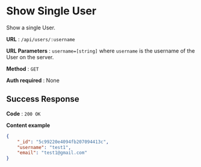 # Show Single User

Show a single User.

**URL** : `/api/users/:username`

**URL Parameters** : `username=[string]` where `username` is the username of the User on the
server.

**Method** : `GET`

**Auth required** : None

## Success Response

**Code** : `200 OK`

**Content example**

```json
{
    "_id": "5c99220e4094fb207094413c",
    "username": "test1",
    "email": "test1@gmail.com"
}
```